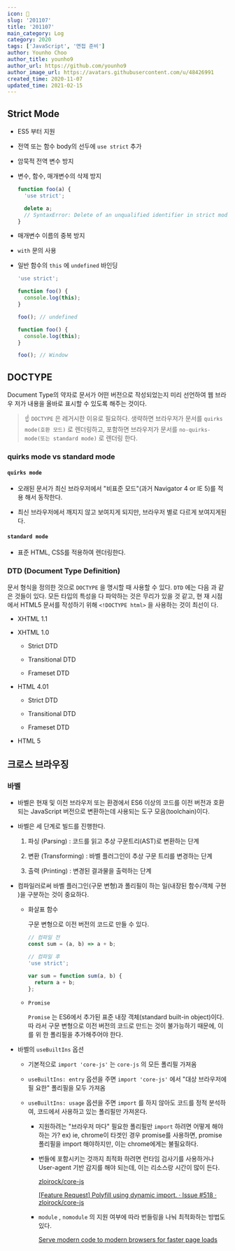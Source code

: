```yaml
---
icon: 📆
slug: '201107'
title: '201107'
main_category: Log
category: 2020
tags: ['JavaScript', '면접 준비']
author: Younho Choo
author_title: younho9
author_url: https://github.com/younho9
author_image_url: https://avatars.githubusercontent.com/u/48426991
created_time: 2020-11-07
updated_time: 2021-02-15
---
```


## Strict Mode

- ES5 부터 지원

- 전역 또는 함수 body의 선두에 `use strict` 추가

- 암묵적 전역 변수 방지

- 변수, 함수, 매개변수의 삭제 방지

  ```javascript
  function foo(a) {
    'use strict';

    delete a;
    // SyntaxError: Delete of an unqualified identifier in strict mode.
  }
  ```

- 매개변수 이름의 중복 방지

- `with` 문의 사용

- 일반 함수의 `this` 에 `undefined` 바인딩

  ```javascript
  'use strict';

  function foo() {
    console.log(this);
  }

  foo(); // undefined
  ```

  ```javascript
  function foo() {
    console.log(this);
  }

  foo(); // Window
  ```

## DOCTYPE

[](https://html.spec.whatwg.org/multipage/syntax.html#the-doctype)

Document Type의 약자로 문서가 어떤 버전으로 작성되었는지 미리 선언하여 웹 브라우
저가 내용을 올바로 표시할 수 있도록 해주는 것이다.

> ☝ `DOCTYPE` 은 레거시한 이유로 필요하다. 생략하면 브라우저가 문서를
> `quirks mode(호환 모드)` 로 렌더링하고, 포함하면 브라우저가 문서를
> `no-quirks-mode(또는 standard mode)` 로 렌더링 한다.

### quirks mode vs standard mode

#### `quirks mode`

- 오래된 문서가 최신 브라우저에서 "비표준 모드"(과거 Navigator 4 or IE 5)를 적용
  해서 동작한다.

- 최신 브라우저에서 깨지지 않고 보여지게 되지만, 브라우저 별로 다르게 보여지게된
  다.

#### `standard mode`

- 표준 HTML, CSS를 적용하여 렌더링한다.

### DTD (Document Type Definition)

문서 형식을 정의한 것으로 `DOCTYPE` 을 명시할 때 사용할 수 있다. `DTD` 에는 다음
과 같은 것들이 있다. 모든 타입의 특성을 다 파악하는 것은 무리가 있을 것 같고, 현
재 시점에서 HTML5 문서를 작성하기 위해 `<!DOCTYPE html>` 을 사용하는 것이 최선이
다.

- XHTML 1.1

- XHTML 1.0

  - Strict DTD

  - Transitional DTD

  - Frameset DTD

- HTML 4.01

  - Strict DTD

  - Transitional DTD

  - Frameset DTD

- HTML 5

## 크로스 브라우징

### 바벨

- 바벨은 현재 및 이전 브라우저 또는 환경에서 ES6 이상의 코드를 이전 버전과 호환
  되는 JavaScript 버전으로 변환하는데 사용되는 도구 모음(toolchain)이다.

- 바벨은 세 단계로 빌드를 진행한다.

  1.  파싱 (Parsing) : 코드를 읽고 추상 구문트리(AST)로 변환하는 단계

  1.  변환 (Transforming) : 바벨 플러그인이 추상 구문 트리를 변경하는 단계

  1.  출력 (Printing) : 변경된 결과물을 출력하는 단계

- 컴파일러로써 바벨 플러그인(구문 변형)과 폴리필이 하는 일(내장된 함수/객체 구현
  )을 구분하는 것이 중요하다.

  - 화살표 함수

    구문 변형으로 이전 버전의 코드로 만들 수 있다.

    ```javascript
    // 컴파일 전
    const sum = (a, b) => a + b;
    ```

    ```javascript
    // 컴파일 후
    'use strict';

    var sum = function sum(a, b) {
      return a + b;
    };
    ```

  - `Promise`

    `Promise` 는 ES6에서 추가된 표준 내장 객체(standard built-in object)이다. 따
    라서 구문 변형으로 이전 버전의 코드로 만드는 것이 불가능하기 때문에, 이를 위
    한 폴리필을 추가해주어야 한다.

- 바벨의 `useBuiltIns` 옵션

  - 기본적으로 `import 'core-js'` 는 `core-js` 의 모든 폴리필 가져옴

  - `useBuiltIns: entry` 옵션을 주면 `import 'core-js'` 에서 "대상 브라우저에 필
    요한" 폴리필을 모두 가져옴

  - `useBuiltIns: usage` 옵션을 주면 `import` 를 하지 않아도 코드를 정적 분석하
    여, 코드에서 사용하고 있는 폴리필만 가져온다.

    - 지원하려는 "브라우저 마다" 필요한 폴리필만 `import` 하려면 어떻게 해야하는
      가? ex) ie, chrome이 타겟인 경우 promise를 사용하면, promise 폴리필을
      import 해야하지만, 이는 chrome에게는 불필요하다.

    - 번들에 포함시키는 것까지 최적화 하려면 런타임 검사기를 사용하거나
      User-agent 기반 감지를 해야 되는데, 이는 리소스랑 시간이 많이 든다.

      [zloirock/core-js](https://github.com/zloirock/core-js/blob/master/docs/2019-03-19-core-js-3-babel-and-a-look-into-the-future.md#better-optimization-of-polyfill-loading)

      [[Feature Request] Polyfill using dynamic import. · Issue #518 · zloirock/core-js](https://github.com/zloirock/core-js/issues/518)

    - `module` , `nomodule` 의 지원 여부에 따라 번들링을 나눠 최적화하는 방법도
      있다.

      [Serve modern code to modern browsers for faster page loads](https://web.dev/codelab-serve-modern-code/)

<br />
